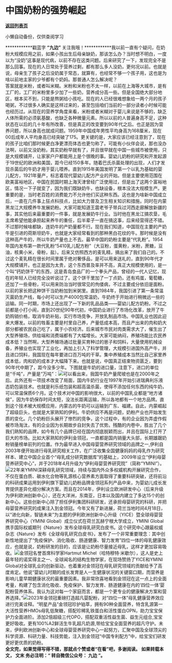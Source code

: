 # 中国奶粉的强势崛起

[**返回列表页**](/gzh/九边)

小懒自动备份，仅供查阅学习

************戳蓝字 **“九边”**
关注我哦！************我以前一直有个疑问，在奶粉大规模应用之前，如果小孩出生后母亲缺奶，那该怎么办？当时想不明白，一度以为“没奶”这事是现代病，以前不存在这类问题。后来研究了一下，发现完全不是那么回事。现在的人日常处于营养过剩，都有那么多人没奶，更何况以前。也就是说，母亲生了孩子之后没奶属于常态，就算有，也经常不够一个孩子用，这也是为啥以前地主家的少爷都有个奶妈。那普通人怎么解决呢？  
答案就是米粉，或者叫米糊。米粉和米粉也不太一样，以前在上海等大城市，是有工厂的，工厂的米粉里多少加了一些奶，营养成分高一些。但是全国绝大部分地区，根本买不到，只能是熬粥给小孩吃。现在的人已经很难想象给一两个月的孩子喝粥，不过很多人确实是这样过来的，甚至包括咱们当前的一部分读者小时候可能也经历过。从现在的营养学角度来看，米粉或者米糊对于婴儿来说是不够的，缺乏人体所需的必须氨基酸，也缺乏各种微量元素。所以以前的人普遍身高不足，这种状态在以后的几十年有所改善，但是真正的改变要到90年代之后。也正是因为营养问题，所以身高也就成问题。1959年中国成年男性平均身高为168厘米，现在00后成年人平均身高已经突破了175。更关键的是，大家应该已经注意到了，现在的孩子比咱们那时候更白净更漂亮体态也更匀称了。可能有小伙伴会说，那也没办法啊，以前又没奶粉。其实奶粉早就有了，并且很早就在中国一些城市被使用，只是大规模铺开，让家家户户都能用上是个很晚的事。婴幼儿奶粉的研究和开发起源于19世纪的欧洲和美国，距今已经150多年。随着巴氏杀菌处理的出现，人们才发现杀菌后的牛奶才用于婴儿喂养。直到1915年美国发明了第一个以乳为基础的婴儿配方，1921年量产，标志着现代婴幼儿配方产业的开始。但是主要使用范围在欧美富裕地区，中国在民国时期上海天津曾经广泛使用过，但是出了这两个富裕地区，情况一下子就变了，因为我们既缺奶牛，也缺设备，根本没法大规模生产。更重要的是，当时老百姓的消费能力不允许他们买这种东西。这也是为啥新中国成立后，一直在几件事上狂点科技点，比如大力普及卫生相关知识和措施，同时在内蒙黑龙江大规模养牛发展奶粉。大家可能知道王震老爷子带兵过河西走廊解放新疆的事，其实他后来最重要的一件事，就是发展奶牛行业。当时他在黑龙江搞农垦，毛主席希望他能承担起来养牛的重任，后半辈子一直在搞这事，后来经营得还不错。不过那时候啥都缺，连奶牛的产奶量都不行。现在我们知道，中国现在主要的产奶牛是引进的荷斯坦奶牛，也就是大家经常看到的那种黑白花纹的牛。那时候是没有这种高产牛的，所以牛奶产量也上不去。最早中国的奶粉主要是“代乳粉”。1954年国内发布第一款代乳粉“5410乳儿配方粉”（大豆粉，蛋黄粉，米粉，蔗糖，豆油，核黄小米，骨粉，盐）。后来又仿照西方的麦乳精，搞出来了我们自己的。不过这个麦乳精在很长时间里属于绝对奢侈品，是可以用来送礼的，直到90年代才大规模铺开。也正是因为太贵，这个东西普及率并不高，真正大规模使用的，是一个叫“钙奶饼干”的东西，这是青岛食品厂的一个拳头产品，曾经的一代人记忆，现在的年轻人已经完全没听说过了。这个饼干里加了一丁点奶，还有鸡蛋，葡萄糖，还加了一些骨粉，可以用来防治当时很常见的佝偻病，不过主要成分依旧是面粉。以前的家长把这种饼干当奶粉加到米粥里。直到1984年，我国引进了第一条常温灭菌奶生产线，每小时可以生产4000包常温奶，牛奶终于开始进行稍微远一些的运输。同一时期，市场上还出现了一下新的乳品品类——婴幼儿配方奶粉。不过之前都是小打小闹，直到20世纪90年代初，中国奶业进行了市场化改革，放开了牛奶购销价格，取消牛奶补贴，实行市场竞争，开放乳制品市场。中国乳业也因此迎来大爆发。以前的牲畜主要是村里自己养，产量低成本高，而且产出来的肉和奶大部分都被农民自己吃了，属于小农经济。后来城市市民对肉类需求大了，催生出了大型养殖场，供给端和消费端都有了大幅增长。大家可能纳闷，养殖场能比农民养成本低？当然啊，大型养殖场通过批量买育种过的崽子和饲料，大量使用机械设备，养殖业也实现了工业化，再加上引入了科学管理，大规模引进国外高产牛，并且进口饲料，我国现在每年要进口百万吨的干草。集中养殖成本当然比自己家里养成本低，肉和奶的成本才大幅降下来。也就是说，中国真正结束物资匮乏，要到90年代中期了，距今没多少年。下图就是牛奶的进口量，注意下，进口的单位是“千吨”，产量是“万吨”：![](https://mmbiz.qpic.cn/sz_mmbiz_jpg/INpibEpTBzYczrsnoFTguCtGDRnicXA57yjt5h2k3aXaZQN6aICRurMJnVANmj0UdZUicyd2uwp0XxHxXRrdrx9VA/640?wx_fmt=jpeg&from;=appmsg)可以看出来，我国牛奶产量爬坡也是在2000年之后。此外还有一项技术改变了局面，国内牛奶行业在1997年开始引进瑞典利乐液态奶包装技术。也就是利乐纸包装和超高温杀菌，使得不添加任何东西的纯牛奶，可以常温保质6个月。这个技术对中国的影响很大，以前的中国乳业都是“地方诸侯”，因为牛奶保存时间太短，没法长距离运输，所以各地都有一个地方品牌。直到这个技术被大规模应用，内蒙古的牛奶可以运输到广东、福建。自此，内蒙崛起了超级巨头，也就是大家熟知的伊利。牛奶供应不再是问题，奶粉产业也开始发生质的变化。几个奶粉巨头展开了惨烈的竞争，这个过程中，有的企业因为弄虚作假被市场淘汰，有的企业因为长期故步自封失去了优势。残酷的内卷中，胜出了几个我们熟知的品牌，如今有几个品牌已经在国内彻底脱颖而出，并且在国际上打开了巨大的市场。比如大家熟知的伊利金领冠，一直都是国内销量大头部，长期雄踞奶粉销量榜单前列的位置。作为最早进入中国母婴营养研究领域的品牌之一,伊利自2003年便开始进行母乳研究相关工作，在广泛收集全国健康妈妈的母乳作为研究样本、建立中国企业首个“母乳成分研究数据库”的基础上，2009年设立“伊利母婴营养研究中心”，并于2018年4月升级为“伊利母婴营养研究院”（简称“YMINI”）。![](https://mmbiz.qpic.cn/sz_mmbiz_jpg/INpibEpTBzYfGSh6WvRJTCUceOYdw4xI3CO6wiaDSHsezjd9DOFKWib8aniaVKeQglQ45eiczUJEPfb5sPOaFeTpzuA/640?wx_fmt=jpeg&from;=appmsg)22年来YMINI深耕母乳研究领域，持续与国内外众多权威机构开展研究合作，不仅在蛋白质、碳水化合物等乳源核心营养素方面取得了重要科研突破，还将前沿的科研成果运用到伊利旗下婴幼儿奶粉品牌金领冠系列产品中来，为婴幼儿成长发育提供差异化细分解决方案。而且在2014年，伊利设立欧洲研发中心（后来升级为伊利欧洲创新中心），还在大洋洲，东南亚，日本以及国内建立了多达15个的创新中心。这些创新中心除了担任伊利集团科研研发，还承担母婴研究的科研，并把母婴营养研究的成果注入到金领冠。今年又有了新进展，荷兰当地时间4月18日，以“进化向新，智链未来”为主题的伊利欧洲创新中心升级（YICE）暨全球母婴营养研究中心（YMINI
Global）成立仪式在荷兰瓦赫宁根大学成立，YMINI
Global携手国际权威期刊《Nature》发布全球母乳研究白皮书。这个研究中心跟最权威杂志《Nature》发布《全球母乳研究白皮书》，发布了一个非常重要理念：其中创新性地提出了“免疫保护、消化吸收、肠道健康、智力发育”四位一体的母乳健康效应，也就是说，奶粉研发的目的，应该是让奶粉尽量接近母乳，这样才更加容易吸收。![](https://mmbiz.qpic.cn/sz_mmbiz_jpg/INpibEpTBzYfGSh6WvRJTCUceOYdw4xI3t7eha4Z7fprfq8FAFBejYsr89wwAAJr5P8WR9ib7ic1LrUibBLCMh3Png/640?wx_fmt=jpeg&from;=appmsg)金领冠名誉首席科学家Hartmut
Michel（哈特穆特·米歇尔），这人是史上最年轻的诺奖得主之一、全球闻名的结构生物学家，在现场赞扬了YICE和YMINI
Global对全球乳业的创新驱动，也着重对金领冠在母乳研究领域的贡献给予了高度肯定。他说“婴幼儿时期的成长发育是人一生健康状况的关键窗口期，而营养是影响儿童早期健康状况的最重要因素。我非常欣喜地看到金领冠在这一点上的全面考量，构建了包含消化吸收、免疫保护、智力发育、肠道健康在内的‘四位一体’婴配粉营养体系。我认为这对每一个家庭而言，都是一个更专业的健康解决方案和营养选择。”![](https://mmbiz.qpic.cn/sz_mmbiz_jpg/INpibEpTBzYfGSh6WvRJTCUceOYdw4xI3lGkfoCnWKl3gEtfHBtua0NZ7FRQU1bNxnmfDcyJp71oTmjNicZh6yyQ/640?wx_fmt=jpeg&from;=appmsg)2023年金领冠重磅打造超凡婴配粉，对“四位一体”母乳健康营养效应进行完美诠释。“明星产品”金领冠珍护铂萃，拥有90种全面营养，特含乳源第一大活性营养HMOs母乳低聚糖，搭配珍稀乳铁蛋白和活性蛋白OPN，助力宝宝保护力全面进阶。添加2倍超级三代OPO，搭配双重活性益生菌、益生元组合,宝宝更好吸收。更有100%A2鲜活生牛乳超凡奶源,带给宝宝全面营养的超凡守护。未来，伊利欧洲创新中心和全球母婴营养研究中心一起努力，汇聚中国及全球顶尖的科学资源、科研力量、科技势能，注入到金领冠“中国专利配方”中，给宝宝们研发更好更优质的奶粉。  
 **全文完，如果觉得写得不错，那就点个赞或者“在看”吧，多谢阅读。** **如果转载本文， **文末** 务必注明：“ **转自微信公众号：**
**九边** ”。**


